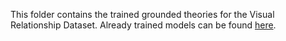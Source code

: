 This folder contains the trained grounded theories for the Visual Relationship Dataset. Already trained models can be found [here](https://scientificnet-my.sharepoint.com/:f:/g/personal/idonadello_unibz_it/ErXk-2f_4adMocsnKky8N14BiwaSmanWehp8WIj9ACXfiw?e=YgUyg5).
